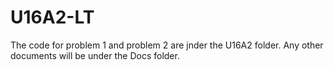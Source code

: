 # U16A2-LT
The code for problem 1 and problem 2 are jnder the U16A2 folder. 
Any other documents will be under the Docs folder.
